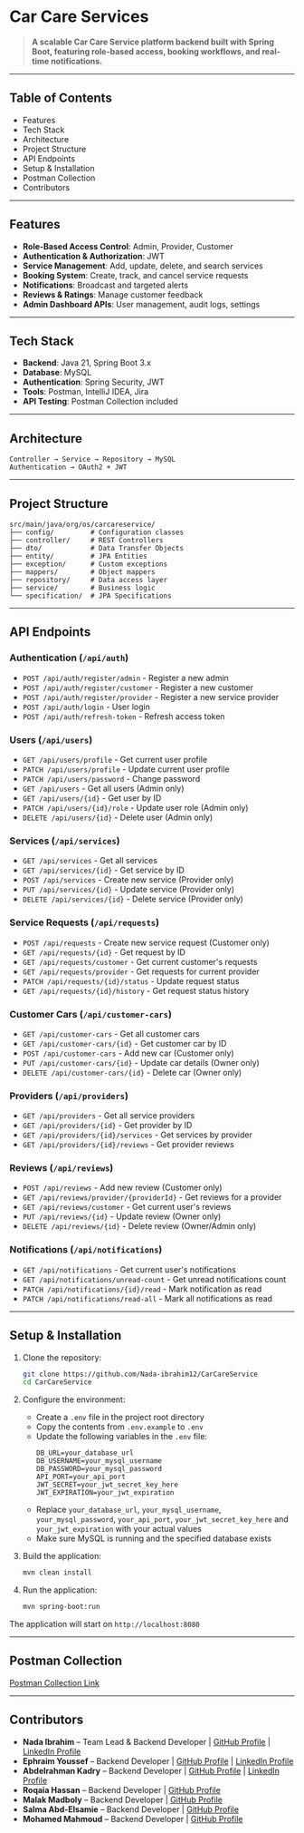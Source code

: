 # Car Care Services 

> **A scalable Car Care Service platform backend built with Spring Boot, featuring role-based access, booking workflows, and real-time notifications.**

---

## Table of Contents
- Features
- Tech Stack
- Architecture
- Project Structure
- API Endpoints
- Setup & Installation
- Postman Collection
- Contributors

---

## Features
- **Role-Based Access Control**: Admin, Provider, Customer
- **Authentication & Authorization**: JWT
- **Service Management**: Add, update, delete, and search services
- **Booking System**: Create, track, and cancel service requests
- **Notifications**: Broadcast and targeted alerts
- **Reviews & Ratings**: Manage customer feedback
- **Admin Dashboard APIs**: User management, audit logs, settings

---

## Tech Stack
- **Backend**: Java 21, Spring Boot 3.x
- **Database**: MySQL
- **Authentication**: Spring Security, JWT
- **Tools**: Postman, IntelliJ IDEA, Jira
- **API Testing**: Postman Collection included

---

## Architecture
```
Controller → Service → Repository → MySQL
Authentication → OAuth2 + JWT
```

---

## Project Structure

```
src/main/java/org/os/carcareservice/
├── config/         # Configuration classes
├── controller/     # REST Controllers
├── dto/            # Data Transfer Objects
├── entity/         # JPA Entities
├── exception/      # Custom exceptions
├── mappers/        # Object mappers
├── repository/     # Data access layer
├── service/        # Business logic
└── specification/  # JPA Specifications

```

---


## API Endpoints

### Authentication (`/api/auth`)
- `POST /api/auth/register/admin` - Register a new admin
- `POST /api/auth/register/customer` - Register a new customer
- `POST /api/auth/register/provider` - Register a new service provider
- `POST /api/auth/login` - User login
- `POST /api/auth/refresh-token` - Refresh access token

### Users (`/api/users`)
- `GET /api/users/profile` - Get current user profile
- `PATCH /api/users/profile` - Update current user profile
- `PATCH /api/users/password` - Change password
- `GET /api/users` - Get all users (Admin only)
- `GET /api/users/{id}` - Get user by ID
- `PATCH /api/users/{id}/role` - Update user role (Admin only)
- `DELETE /api/users/{id}` - Delete user (Admin only)

### Services (`/api/services`)
- `GET /api/services` - Get all services
- `GET /api/services/{id}` - Get service by ID
- `POST /api/services` - Create new service (Provider only)
- `PUT /api/services/{id}` - Update service (Provider only)
- `DELETE /api/services/{id}` - Delete service (Provider only)

### Service Requests (`/api/requests`)
- `POST /api/requests` - Create new service request (Customer only)
- `GET /api/requests/{id}` - Get request by ID
- `GET /api/requests/customer` - Get current customer's requests
- `GET /api/requests/provider` - Get requests for current provider
- `PATCH /api/requests/{id}/status` - Update request status
- `GET /api/requests/{id}/history` - Get request status history

### Customer Cars (`/api/customer-cars`)
- `GET /api/customer-cars` - Get all customer cars
- `GET /api/customer-cars/{id}` - Get customer car by ID
- `POST /api/customer-cars` - Add new car (Customer only)
- `PUT /api/customer-cars/{id}` - Update car details (Owner only)
- `DELETE /api/customer-cars/{id}` - Delete car (Owner only)

### Providers (`/api/providers`)
- `GET /api/providers` - Get all service providers
- `GET /api/providers/{id}` - Get provider by ID
- `GET /api/providers/{id}/services` - Get services by provider
- `GET /api/providers/{id}/reviews` - Get provider reviews

### Reviews (`/api/reviews`)
- `POST /api/reviews` - Add new review (Customer only)
- `GET /api/reviews/provider/{providerId}` - Get reviews for a provider
- `GET /api/reviews/customer` - Get current user's reviews
- `PUT /api/reviews/{id}` - Update review (Owner only)
- `DELETE /api/reviews/{id}` - Delete review (Owner/Admin only)

### Notifications (`/api/notifications`)
- `GET /api/notifications` - Get current user's notifications
- `GET /api/notifications/unread-count` - Get unread notifications count
- `PATCH /api/notifications/{id}/read` - Mark notification as read
- `PATCH /api/notifications/read-all` - Mark all notifications as read

---

## Setup & Installation
1. Clone the repository:
   ```bash
   git clone https://github.com/Nada-ibrahim12/CarCareService
   cd CarCareService
   ```

2. Configure the environment:
   - Create a `.env` file in the project root directory
   - Copy the contents from `.env.example` to `.env`
   - Update the following variables in the `.env` file:
     ```
     DB_URL=your_database_url
     DB_USERNAME=your_mysql_username
     DB_PASSWORD=your_mysql_password
     API_PORT=your_api_port
     JWT_SECRET=your_jwt_secret_key_here
     JWT_EXPIRATION=your_jwt_expiration
     ```
   - Replace `your_database_url`, `your_mysql_username`, `your_mysql_password`, `your_api_port`, `your_jwt_secret_key_here` and `your_jwt_expiration` with your actual values
   - Make sure MySQL is running and the specified database exists

3. Build the application:
   ```bash
   mvn clean install
   ```

4. Run the application:
   ```bash
   mvn spring-boot:run
   ```

The application will start on `http://localhost:8080`

---

## Postman Collection
[Postman Collection Link](https://drive.google.com/file/d/1kZak3x1GobIPMg9QW2Ffrz1-zgJxthIi/view)


---

## Contributors
- **Nada Ibrahim** – Team Lead & Backend Developer | 
  [GitHub Profile](https://github.com/Nada-ibrahim12) | 
  [LinkedIn Profile](https://www.linkedin.com/in/nada-ibrahim-70930725a)
- **Ephraim Youssef** – Backend Developer | 
  [GitHub Profile](https://github.com/EphraimYoussef) | 
  [LinkedIn Profile](https://www.linkedin.com/in/ephraimyoussef/)
- **Abdelrahman Kadry** – Backend Developer | 
  [GitHub Profile](https://github.com/Kadry-jr) | 
  [LinkedIn Profile](https://www.linkedin.com/in/abdel-rahman-kadry/)
- **Roqaia Hassan** – Backend Developer |
  [GitHub Profile](https://github.com/Roqaia2005)
- **Malak Madboly** – Backend Developer | 
  [GitHub Profile](https://github.com/MalakMadboly)
- **Salma Abd-Elsamie** – Backend Developer | 
  [GitHub Profile](https://github.com/salotch)
- **Mohamed Mahmoud** – Backend Developer | 
  [GitHub Profile](https://github.com/MohamedMahmoud01110)
